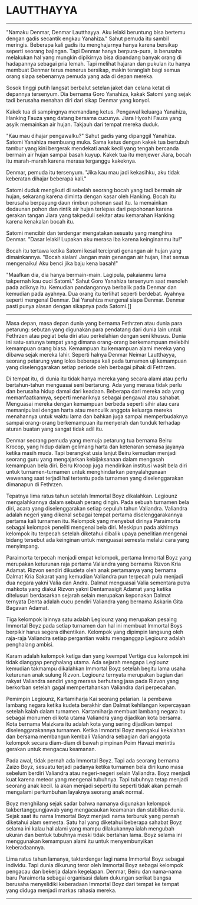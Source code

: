 LAUTTHAYYA
=
***
"Namaku Denmar, Denmar Lautthayya. Aku lelaki beruntung bisa bertemu dengan gadis secantik engkau Yanahiza." Sahut pemuda itu sambil meringis. Beberapa kali gadis itu menghajarnya hanya karena bersikap seperti seorang bajingan. Tapi Denmar hanya berpura-pura, ia berusaha melakukan hal yang mungkin dipikirnya bisa dipandang banyak orang di hadapannya sebagai pria lemah. Tapi melihat hajaran dan pukulan itu hanya membuat Denmar terus menerus bersikap, makin teranglah bagi semua orang siapa sebenarnya pemuda yang ada di depan mereka.

Sosok tinggi putih langsat berbalut setelan jaket dan celana ketat di depannya tersenyum. Dia bernama Goro Yanahiza, kakak Satomi yang sejak tadi berusaha menahan diri dari sikap Denmar yang konyol. 

Kakek tua di sampingnya memandang ketus. Pengawal keluarga Yanahiza, Hanking Fauza yang datang bersama cucunya. Jiara Hyoshi Fauza yang asyik memainkan air hujan. Takjauh dari tempat mereka duduk.

"Kau mau dihajar pengawalku?" Sahut gadis yang dipanggil Yanahiza. Satomi Yanahiza membuang muka. Sama ketus dengan kakek tua bertubuh tambur yang kini bergerak mendekati anak kecil yang tengah bercanda bermain air hujan sampai basah kuyup. Kakek tua itu menjewer Jiara, bocah itu marah-marah karena merasa terganggu kakeknya.

Denmar, pemuda itu tersenyum. "Jika kau mau jadi kekasihku, aku tidak keberatan dihajar beberapa kali."

Satomi duduk mengikuti di sebelah seorang bocah yang tadi bermain air hujan, sekarang karena diminta dengan kasar oleh Hanking. Bocah itu berusaha berpayung daun rimbun pohonan saat itu. Ia memainkan dedaunan pohon dan rintik air hujan terlepas dari pepohonan karena gerakan tangan Jiara yang takpeduli sekitar atau kemarahan Hanking karena kenakalan bocah itu. 

Satomi mencibir dan terdengar mengatakan sesuatu yang menghina Denmar. "Dasar lelaki! Lupakan aku merasa iba karena keinginanmu itu!"

Bocah itu tertawa ketika Satomi kesal terciprati genangan air hujan yang dimainkannya. "Bocah sialan! Jangan main genangan air hujan, lihat semua mengenaiku! Aku benci jika baju kena basah!"

"Maafkan dia, dia hanya bermain-main. Lagipula, pakaianmu lama takpernah kau cuci Satomi." Sahut Goro Yanahiza tersenyum saat menoleh pada adiknya itu. Kemudian pandangannya berbalik pada Denmar dan kemudian pada ayahnya. Dua orang itu terlihat seperti berdebat. Ayahnya seperti mengenal Denmar. Dai Yanahiza mengenal siapa Denmar. Denmar pasti punya alasan dengan sikapnya pada Satomi.[]


---------------------------------------------------------------------------------------------------------------------------------------------------------------------------------------


Masa depan, masa depan dunia yang bernama Fethrzen atau dunia para petarung: sebutan yang digunakan para pendatang dari dunia lain untuk Fethrzen atau pegiat bela diri atau perkelahian dengan seni khusus. Dunia ini satu-satunya tempat yang dimana orang-orang berkemampuan melebihi kemampuan orang biasa. Kemampuan itu kemampuan alami mereka yang dibawa sejak mereka lahir. Seperti halnya Denmar Neimar Lautthayya, seorang petarung yang lolos beberapa kali pada turnamen uji kemampuan yang diselenggarakan setiap periode oleh berbagai pihak di Fethrzen.

Di tempat itu, di dunia itu tidak hanya mereka yang secara alami atau perlu bertahun-tahun menguasai seni bertarung. Ada yang merasa tidak perlu dan berusaha hidup damai dari keadaan. Beberapa dari mereka ada yang memanfaatkannya, seperti menariknya sebagai pengawal atau sahabat. Menguasai mereka dengan kemampuan berbeda seperti sihir atau cara memanipulasi dengan harta atau menculik anggota keluarga mereka menahannya untuk waktu lama dan bahkan juga sampai memperbudaknya sampai orang-orang berkemampuan itu menyerah dan tunduk terhadap aturan buatan yang sangat tidak adil itu.

Denmar seorang pemuda yang memuja petarung tua bernama Beiru Krocop, yang hidup dalam gelimang harta dan ketenaran semasa jayanya ketika masih muda. Tapi berangkat usia lanjut Beiru kemudian menjadi seorang guru yang mengajarkan kebijaksanaan dalam mengasah kemampuan bela diri. Beiru Krocop juga mendirikan institusi wasit bela diri untuk turnamen-turnamen untuk menghindarkan penyalahgunaan wewenang saat terjadi hal tertentu pada turnamen yang diselenggarakan dimanapun di Fethrzen.

Tepatnya lima ratus tahun setelah Immortal Boyz dikalahkan. Legiounz mengalahkannya dalam sebuah perang dingin. Pada sebuah turnamen bela diri, acara yang diselenggarakan setiap sepuluh tahun Valiandra. Valiandra adalah negeri yang dikenal sebagai tempat pertama diselenggarakannya pertama kali turnamen itu. Kelompok yang menyebut dirinya Paraimorta sebagai kelompok peneliti mengenai bela diri. Meskipun pada akhirnya kelompok itu terpecah setelah diketahui dibalik upaya penelitian mengenai bidang tersebut ada keinginan untuk menguasai semesta melalui cara yang menyimpang.

Paraimorta terpecah menjadi empat kelompok, pertama Immortal Boyz yang merupakan keturunan raja pertama Valiandra yang bernama Rizvon Kria Adamat. Rizvon sendiri dikudeta oleh anak pertamanya yang bernama Dalmat Kria Sakarat yang kemudian Valiandra pun terpecah pula menjadi dua negara yakni Valia dan Andra. Dalmat menguasai Valia sementara putra mahkota yang diakui Rizvon yakni Dentamasigit Adamat yang ketika ditelusuri berdasarkan sejarah selain merupakan keponakan Dalmat ternyata Denta adalah cucu pendiri Valiandra yang bernama Askarin Gita Bagavan Adamat.

Tiga kelompok lainnya satu adalah Legiounz yang merupakan pesaing Immortal Boyz pada setiap turnamen dan hal ini membuat Immortal Boys berpikir harus segera dihentikan. Kelompok yang dipimpin langsung oleh raja-raja Valiandra setiap pergantian waktu menganggap Legiounz adalah penghalang ambisi.

Karam adalah kelompok ketiga dan yang keempat Vertiga dua kelompok ini tidak dianggap penghalang utama. Ada sejarah mengapa Legiounz kemudian takmampu dikalahkan Immortal Boyz setelah begitu lama usaha keturunan anak sulung Rizvon. Legiounz ternyata merupakan bagian dari rakyat Valiandra sendiri yang merasa berhutang jasa pada Rizvon yang berkorban setelah gagal mempertahankan Valiandra dari perpecahan.

Pemimpin Legiounz, Kartamiharja Kai seorang pelarian. Ia pembawa lambang negara ketika kudeta berakhir dan Dalmat kehilangan kepercayaan setelah kalah dalam turnamen. Kartamiharja membuat lambang negara itu sebagai monumen di kota utama Valiandra yang dijadikan kota bersama. Kota bernama Maizkara itu adalah kota yang sering dijadikan tempat diselenggarakannya turnamen. Ketika Immortal Boyz mengakui kekalahan dan bersama membangun kembali Valiandra sebagian dari anggota kelompok secara diam-diam di bawah pimpinan Poim Havazi merintis gerakan untuk mengacau keamanan.

Pada awal, tidak pernah ada Immortal Boyz. Tapi ada seorang bernama Zaizo Boyz, sesuatu terjadi padanya ketika turnamen bela diri kuno masa sebelum berdiri Valiandra atau negeri-negeri selain Valiandra. Boyz menjadi kuat karena meteor yang mengenai tubuhnya. Tapi tubuhnya tetap menjadi seorang anak kecil. Ia akan menjadi seperti itu seperti tidak akan pernah mengalami pertumbuhan layaknya seorang anak normal.

Boyz menghilang sejak sadar bahwa namanya digunakan kelompok takbertanggungjawab yang mengacaukan keamanan dan stabilitas dunia. Sejak saat itu nama Immortal Boyz menjadi nama terburuk yang pernah diketahui alam semesta. Satu hal yang diketahui beberapa sahabat Boyz selama ini kalau hal alami yang mampu dilakukannya ialah mengubah ukuran dan bentuk tubuhnya meski tidak bertahan lama. Boyz selama ini menggunakan kemampuan alami itu untuk menyembunyikan keberadaannya.

Lima ratus tahun lamanya, takterdengar lagi nama Immortal Boyz sebagai individu. Tapi dunia dikurung teror oleh Immortal Boyz sebagai kelompok pengacau dan bekerja dalam kegelapan. Denmar, Beiru dan nama-nama baru Paraimorta sebagai organisasi dalam dukungan serikat bangsa berusaha menyelidiki keberadaan Immortal Boyz dari tempat ke tempat yang diduga menjadi markas rahasia mereka.
***

